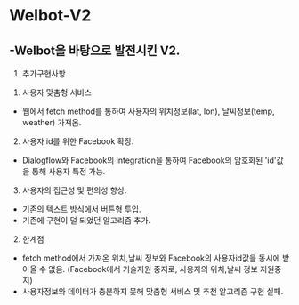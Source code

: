 # Welbot-V2
## -Welbot을 바탕으로 발전시킨 V2.


1. 추가구현사항
1) 사용자 맞춤형 서비스
- 웹에서 fetch method를 통하여 사용자의 위치정보(lat, lon), 날씨정보(temp, weather) 가져옴.

2) 사용자 id를 위한 Facebook 확장.
- Dialogflow와 Facebook의 integration을 통하여 Facebook의 암호화된 'id'값을 통해 사용자 특정 가능.

3) 사용자의 접근성 및 편의성 향상.
- 기존의 텍스트 방식에서 버튼형 투입.
- 기존에 구현이 덜 되었던 알고리즘 추가.


2. 한계점
- fetch method에서 가져온 위치,날씨 정보와 Facebook의 사용자id값을 동시에 받아올 수 없음.
(Facebook에서 기술지원 중지로, 사용자의 위치,날씨 정보 지원중지)
- 사용자정보와 데이터가 충분하지 못해 맞춤형 서비스 및 추천 알고리즘 구현 실패.
